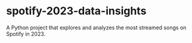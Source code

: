 # spotify-2023-data-insights
A Python project that explores and analyzes the most streamed songs on Spotify in 2023.
